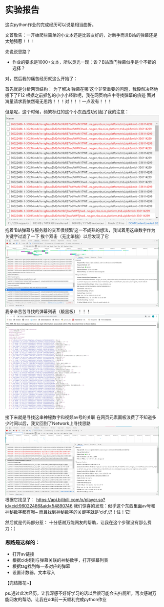 # 实验报告

这次python作业的完成经历可以说是相当曲折。

文首敬告：一开始爬些简单的小文本还是比较友好的，对新手而言B站的弹幕还是太勉强惹！！！

先说说思路？
- 作业的要求是1000+文本，所以灵光一现：诶？B站热门弹幕似乎是个不错的选择？

对，然后我的痛苦经历就这么开始了：

首先就是分析网页结构：
为了解决‘弹幕在哪’这个非常重要的问题，我毅然决然地摁下了F12
根据之前抓包的小小小经验呢，我在网页响应中寻找弹幕的痕迹
面对海量请求我依然毫无思路！！！对！！！一点没有！！！

但是呢，这个时候，频繁标红的这个小东西成功引起了我的注意：
![img00](./imgs/捕获02.PNG)
抱着‘B站弹幕与服务器的交互很频繁’这一不成熟的想法，我试着用这串数字作为关键字过滤了一下
挨个双击（无比笨拙）以后发现了它
![img01](./imgs/捕获.PNG)
我辛辛苦苦寻找的弹幕列表（敲黑板）！！！
![img02](./imgs/捕获03.PNG)

接下来就是寻找这串神秘数字和视频av号的关联
在网页元素面板浪费了不知道多少时间以后，我又回到了Network上寻找思路
![img03](./imgs/捕获01.PNG)
根据它找见了：
https://api.bilibili.com/x/player.so?id=cid:96022486&aid=54890746
我们惊喜的发现：似乎这个东西里面av号和神秘数字都有哦~
而且找到神秘数字的关键字就是‘cid’,记！住！它!

然后就是代码部分惹：
十分感谢万能网友的帮助，让我在这个步骤没有那么费力：）

### 思路是这样的：
- 打开av链接
- 根据cid找到与弹幕关联的神秘数字，打开弹幕列表
- 根据tag找到每一条对应的弹幕
- 设置计数器，文本写入

【完结撒花~】

ps.通过此次经历，让我深感不好好学习的话以后很可能会去扫厕所。再次感谢万能网友的帮助，让我在ddl前一天顺利完成python作业